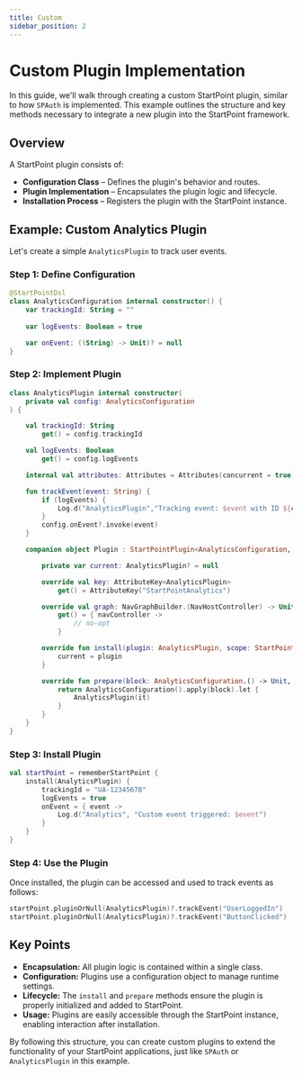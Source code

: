```yaml
---
title: Custom
sidebar_position: 2
---
```

# Custom Plugin Implementation

In this guide, we'll walk through creating a custom StartPoint plugin, similar to how `SPAuth` is implemented. This example outlines the structure and key methods necessary to integrate a new plugin into the StartPoint framework.

## Overview

A StartPoint plugin consists of:

- **Configuration Class** – Defines the plugin's behavior and routes.
- **Plugin Implementation** – Encapsulates the plugin logic and lifecycle.
- **Installation Process** – Registers the plugin with the StartPoint instance.

## Example: Custom Analytics Plugin

Let's create a simple `AnalyticsPlugin` to track user events.

### Step 1: Define Configuration

```kotlin
@StartPointDsl
class AnalyticsConfiguration internal constructor() {
    var trackingId: String = ""
  
    var logEvents: Boolean = true

    var onEvent: ((String) -> Unit)? = null
}
```

### Step 2: Implement Plugin

```kotlin
class AnalyticsPlugin internal constructor(
    private val config: AnalyticsConfiguration
) {

    val trackingId: String
        get() = config.trackingId

    val logEvents: Boolean
        get() = config.logEvents

    internal val attributes: Attributes = Attributes(concurrent = true)

    fun trackEvent(event: String) {
        if (logEvents) {
            Log.d("AnalyticsPlugin","Tracking event: $event with ID ${config.trackingId}")
        }
        config.onEvent?.invoke(event)
    }

    companion object Plugin : StartPointPlugin<AnalyticsConfiguration, AnalyticsPlugin> {

        private var current: AnalyticsPlugin? = null

        override val key: AttributeKey<AnalyticsPlugin>
            get() = AttributeKey("StartPointAnalytics")

        override val graph: NavGraphBuilder.(NavHostController) -> Unit
            get() = { navController ->
                // no-opt
            }

        override fun install(plugin: AnalyticsPlugin, scope: StartPoint) {
            current = plugin
        }

        override fun prepare(block: AnalyticsConfiguration.() -> Unit, scope: StartPoint): AnalyticsPlugin {
            return AnalyticsConfiguration().apply(block).let {
                AnalyticsPlugin(it)
            }
        }
    }
}
```

### Step 3: Install Plugin

```kotlin
val startPoint = rememberStartPoint {
    install(AnalyticsPlugin) {
        trackingId = "UA-12345678"
        logEvents = true
        onEvent = { event ->
            Log.d("Analytics", "Custom event triggered: $event")
        }
    }
}
```

### Step 4: Use the Plugin

Once installed, the plugin can be accessed and used to track events as follows:

```kotlin
startPoint.pluginOrNull(AnalyticsPlugin)?.trackEvent("UserLoggedIn")
startPoint.pluginOrNull(AnalyticsPlugin)?.trackEvent("ButtonClicked")
```

## Key Points

- **Encapsulation:** All plugin logic is contained within a single class.
- **Configuration:** Plugins use a configuration object to manage runtime settings.
- **Lifecycle:** The `install` and `prepare` methods ensure the plugin is properly initialized and added to StartPoint.
- **Usage:** Plugins are easily accessible through the StartPoint instance, enabling interaction after installation.

By following this structure, you can create custom plugins to extend the functionality of your StartPoint applications, just like `SPAuth` or `AnalyticsPlugin` in this example.

